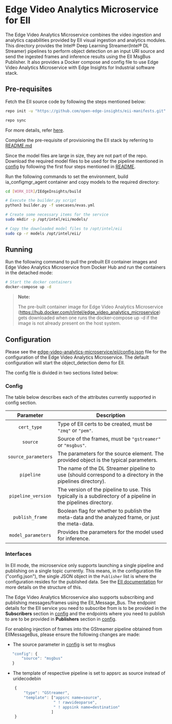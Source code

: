 Edge Video Analytics Microservice for EII
=========================================

The Edge Video Analytics Microservice combines the video ingestion and analytics
capabilities provided by EII visual ingestion and analytics modules.
This directory provides the Intel® Deep Learning Streamer(Intel® DL Streamer) pipelines
to perform object detection on an input URI source and send the ingested frames and
inference results using the EII MsgBus Publisher. It also provides a Docker compose
and config file to use Edge Video Analytics Microservice with Edge Insights for Industrial
software stack.

## Pre-requisites

Fetch the EII source code by following the steps mentioned below:

```sh
repo init -u "https://github.com/open-edge-insights/eii-manifests.git"

repo sync
```
For more details, refer [here](https://github.com/open-edge-insights/eii-manifests).


Complete the pre-requisite of provisioning the EII stack by referring to
[README.md](https://github.com/open-edge-insights/eii-core/blob/master/README.md#provision) 


Since the model files are large in size, they are not part of the repo.
Download the required model files to be used for the pipeline mentioned in [config](./config.json)
by following the first four steps mentioned in [README](../README.md#running-the-image).


Run the following commands to set the environment, build ia_configmgr_agent container
and copy models to the required directory:

```sh
cd [WORK_DIR]/IEdgeInsights/build

# Execute the builder.py script
python3 builder.py -f usecases/evas.yml

# Create some necessary items for the service
sudo mkdir -p /opt/intel/eii/models/

# Copy the downloaded model files to /opt/intel/eii
sudo cp -r models /opt/intel/eii/
```

## Running

Run the following command to pull the prebuilt EII container images and Edge Video Analytics Microservice
from Docker Hub and run the containers in the detached mode:

```sh
# Start the docker containers
docker-compose up -d
```

> **Note:**
>
> The pre-built container image for Edge Video Analytics Microservice (https://hub.docker.com/r/intel/edge_video_analytics_microservice)
> gets downloaded when one runs the docker-compose up -d if the image is not already present on the host system.


## Configuration

Please see the [edge-video-analytics-microservice/eii/config.json](config.json) file for the configuration of the
Edge Video Analytics Microservice. The default configuration will start the
object_detection demo for EII.

The config file is divided in two sections listed below:

### Config

The table below describes each of the attributes currently
supported in config section.

|      Parameter      |                                                     Description                                                |
| :-----------------: | -------------------------------------------------------------------------------------------------------------- |
| `cert_type`         | Type of EII certs to be created, must be `"zmq"` or `"pem"`.                                                   |
| `source`            | Source of the frames, must be `"gstreamer"` or `"msgbus"`.                                                     |
| `source_parameters` | The parameters for the source element. The provided object is the typical parameters.                          |
| `pipeline`          | The name of the DL Streamer pipeline to use (should correspond to a directory in the pipelines directory).     |
| `pipeline_version`  | The version of the pipeline to use. This typically is a subdirectory of a pipeline in the pipelines directory. |
| `publish_frame`     | Boolean flag for whether to publish the meta-data and the analyzed frame, or just the meta-data.               |
| `model_parameters`  | Provides the parameters for the model used for inference.                 |

### Interfaces

In EII mode, the microservice only supports launching a single pipeline and publishing on a
single topic currently. This means, in the configuration file ("config.json"),
the single JSON object in the `Publisher` list is where the configuration
resides for the published data. See the [EII documentation](https://github.com/open-edge-insights/eii-core/blob/master/README.md#adding-new-eii-service-so-it-gets-picked-up-by-builder) for more details on
the structure of this.

The Edge Video Analytics Microservice also supports subscribing and publishing messages/frames
using the EII_Message_Bus.
The endpoint details for the EII service you need to subscribe from is to be
provided in the **Subscribers** section in [config](config.json) and the endpoints
where you need to publish to are to be provided in **Publishers** section in
[config](config.json).

For enabling injection of frames into the GStreamer pipeline obtained from
EIIMessageBus, please ensure the following changes are made:

* The source parameter in [config](config.json) is set to msgbus
 
 ```javascript
    "config": {
        "source": "msgbus"
    }
 ```

* The template of respective pipeline is set to appsrc as source instead of uridecodebin

```javascript
    {
        "type": "GStreamer",
        "template": ["appsrc name=source",
                     " ! rawvideoparse",
                     " ! appsink name=destination"
                    ]
    }
```
